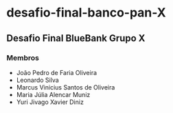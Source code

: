 # desafio-final-banco-pan-X
## Desafio Final BlueBank Grupo X
### Membros
- João Pedro de Faria Oliveira
- Leonardo Silva
- Marcus Vinicius Santos de Oliveira
- Maria Júlia Alencar Muniz
- Yuri Jivago Xavier Diniz